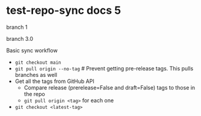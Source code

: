 # test-repo-sync docs 5

branch 1

branch 3.0

Basic sync workflow

- `git checkout main`
- `git pull origin --no-tag`  # Prevent getting pre-release tags. This pulls branches as well
- Get all the tags from GitHub API
  - Compare release (prerelease=False and draft=False) tags to those in the repo
  - `git pull origin <tag>` for each one
- `git checkout <latest-tag>`
